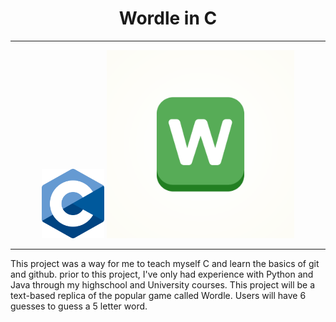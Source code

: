 <center><h1>Wordle in C</h1></center>

---

<p align="center">
  <img src="images/C.png" alt="C" width="100"/>
  <img src="images/wordle.png" alt="wordle" width="300"/>
</p>

---

This project was a way for me to teach myself C and learn the basics of git and github. prior to this project, I've only had experience with Python and Java through my highschool and University courses.
This project will be a text-based replica of the popular game called Wordle.
Users will have 6 guesses to guess a 5 letter word.
